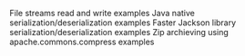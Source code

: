 File streams read and write examples
Java native serialization/deserialization examples
Faster Jackson library serialization/deserialization examples
Zip archieving using apache.commons.compress examples
